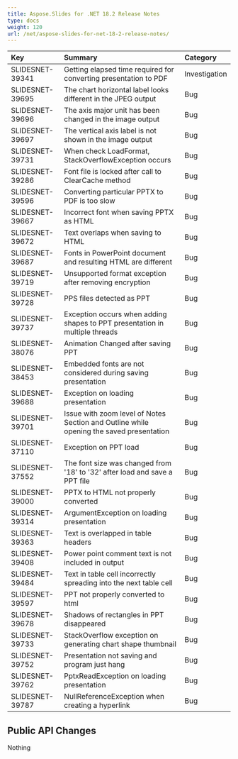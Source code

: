 ```yaml
---
title: Aspose.Slides for .NET 18.2 Release Notes
type: docs
weight: 120
url: /net/aspose-slides-for-net-18-2-release-notes/
---
```


|**Key**|**Summary**|**Category**|
| :- | :- | :- |
|SLIDESNET-39341|Getting elapsed time required for converting presentation to PDF|Investigation|
|SLIDESNET-39695|The chart horizontal label looks different in the JPEG output|Bug|
|SLIDESNET-39696|The axis major unit has been changed in the image output|Bug|
|SLIDESNET-39697|The vertical axis label is not shown in the image output|Bug|
|SLIDESNET-39731|When check LoadFormat, StackOverflowException occurs|Bug|
|SLIDESNET-39286|Font file is locked after call to ClearCache method|Bug|
|SLIDESNET-39596|Converting particular PPTX to PDF is too slow|Bug|
|SLIDESNET-39667|Incorrect font when saving PPTX as HTML|Bug|
|SLIDESNET-39672|Text overlaps when saving to HTML|Bug|
|SLIDESNET-39687|Fonts in PowerPoint document and resulting HTML are different|Bug|
|SLIDESNET-39719|Unsupported format exception after removing encryption|Bug|
|SLIDESNET-39728|PPS files detected as PPT|Bug|
|SLIDESNET-39737|Exception occurs when adding shapes to PPT presentation in multiple threads|Bug|
|SLIDESNET-38076|Animation Changed after saving PPT|Bug|
|SLIDESNET-38453|Embedded fonts are not considered during saving presentation|Bug|
|SLIDESNET-39688|Exception on loading presentation|Bug|
|SLIDESNET-39701|Issue with zoom level of Notes Section and Outline while opening the saved presentation|Bug|
|SLIDESNET-37110|Exception on PPT load|Bug|
|SLIDESNET-37552|The font size was changed from '18' to '32' after load and save a PPT file|Bug|
|SLIDESNET-39000|PPTX to HTML not properly converted|Bug|
|SLIDESNET-39314|ArgumentException on loading presentation|Bug|
|SLIDESNET-39363|Text is overlapped in table headers|Bug|
|SLIDESNET-39408|Power point comment text is not included in output|Bug|
|SLIDESNET-39484|Text in table cell incorrectly spreading into the next table cell|Bug|
|SLIDESNET-39597|PPT not properly converted to html|Bug|
|SLIDESNET-39678|Shadows of rectangles in PPT disappeared|Bug|
|SLIDESNET-39733|StackOverflow exception on generating chart shape thumbnail|Bug|
|SLIDESNET-39752|Presentation not saving and program just hang|Bug|
|SLIDESNET-39762|PptxReadException on loading presentation|Bug|
|SLIDESNET-39787|NullReferenceException when creating a hyperlink|Bug|
## **Public API Changes**
Nothing
